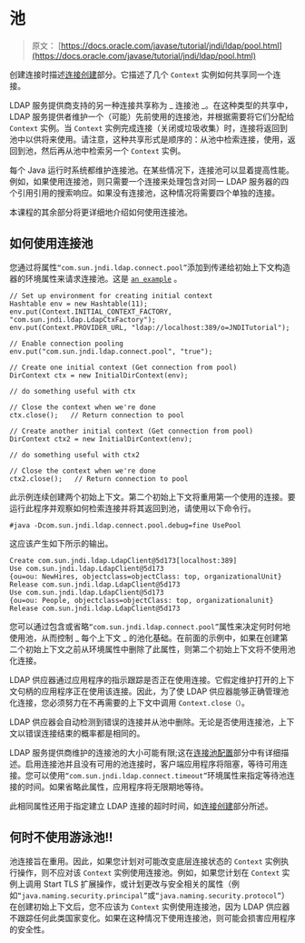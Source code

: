 # 池

> 原文： [https://docs.oracle.com/javase/tutorial/jndi/ldap/pool.html](https://docs.oracle.com/javase/tutorial/jndi/ldap/pool.html)

创建连接时描述[连接创建](create.html)部分。它描述了几个 `Context` 实例如何共享同一个连接。

LDAP 服务提供商支持的另一种连接共享称为 _ 连接池 _。在这种类型的共享中，LDAP 服务提供者维护一个（可能）先前使用的连接池，并根据需要将它们分配给 `Context` 实例。当 `Context` 实例完成连接（关闭或垃圾收集）时，连接将返回到池中以供将来使用。请注意，这种共享形式是顺序的：从池中检索连接，使用，返回到池，然后再从池中检索另一个 `Context` 实例。

每个 Java 运行时系统都维护连接池。在某些情况下，连接池可以显着提高性能。例如，如果使用连接池，则只需要一个连接来处理包含对同一 LDAP 服务器的四个引用引用的搜索响应。如果没有连接池，这种情况将需要四个单独的连接。

本课程的其余部分将更详细地介绍如何使用连接池。

## 如何使用连接池

您通过将属性`“com.sun.jndi.ldap.connect.pool”`添加到传递给初始上下文构造器的环境属性来请求连接池。这是 [`an example`](examples/UsePool.java) 。

```
// Set up environment for creating initial context
Hashtable env = new Hashtable(11);
env.put(Context.INITIAL_CONTEXT_FACTORY, "com.sun.jndi.ldap.LdapCtxFactory");
env.put(Context.PROVIDER_URL, "ldap://localhost:389/o=JNDITutorial");

// Enable connection pooling
env.put("com.sun.jndi.ldap.connect.pool", "true");

// Create one initial context (Get connection from pool)
DirContext ctx = new InitialDirContext(env);

// do something useful with ctx

// Close the context when we're done
ctx.close();   // Return connection to pool

// Create another initial context (Get connection from pool)
DirContext ctx2 = new InitialDirContext(env);

// do something useful with ctx2

// Close the context when we're done
ctx2.close();   // Return connection to pool

```

此示例连续创建两个初始上下文。第二个初始上下文将重用第一个使用的连接。要运行此程序并观察如何检索连接并将其返回到池，请使用以下命令行。

```
#java -Dcom.sun.jndi.ldap.connect.pool.debug=fine UsePool

```

这应该产生如下所示的输出。

```
Create com.sun.jndi.ldap.LdapClient@5d173[localhost:389]
Use com.sun.jndi.ldap.LdapClient@5d173
{ou=ou: NewHires, objectclass=objectClass: top, organizationalUnit}
Release com.sun.jndi.ldap.LdapClient@5d173
Use com.sun.jndi.ldap.LdapClient@5d173
{ou=ou: People, objectclass=objectClass: top, organizationalunit}
Release com.sun.jndi.ldap.LdapClient@5d173

```

您可以通过包含或省略`“com.sun.jndi.ldap.connect.pool”`属性来决定何时何地使用池，从而控制 _ 每个上下文 _ 的池化基础。在前面的示例中，如果在创建第二个初始上下文之前从环境属性中删除了此属性，则第二个初始上下文将不使用池化连接。

LDAP 供应器通过应用程序的指示跟踪是否正在使用连接。它假定维护打开的上下文句柄的应用程序正在使用该连接。因此，为了使 LDAP 供应器能够正确管理池化连接，您必须努力在不再需要的上下文中调用 `Context.close（）`。

LDAP 供应器会自动检测到错误的连接并从池中删除。无论是否使用连接池，上下文以错误连接结束的概率都是相同的。

LDAP 服务提供商维护的连接池的大小可能有限;这在[连接池配置](config.html)部分中有详细描述。启用连接池并且没有可用的池连接时，客户端应用程序将阻塞，等待可用连接。您可以使用`“com.sun.jndi.ldap.connect.timeout”`环境属性来指定等待池连接的时间。如果省略此属性，应用程序将无限期地等待。

此相同属性还用于指定建立 LDAP 连接的超时时间，如[连接创建](create.html#TIMEOUT)部分所述。

## 何时不使用游泳池!!

池连接旨在重用。因此，如果您计划对可能改变底层连接状态的 `Context` 实例执行操作，则不应对该 `Context` 实例使用连接池。例如，如果您计划在 `Context` 实例上调用 Start TLS 扩展操作，或计划更改与安全相关的属性（例如`“java.naming.security.principal”`或`“java.naming.security.protocol”`）在创建初始上下文后，您不应该为 `Context` 实例使用连接池，因为 LDAP 供应器不跟踪任何此类国家变化。如果在这种情况下使用连接池，则可能会损害应用程序的安全性。